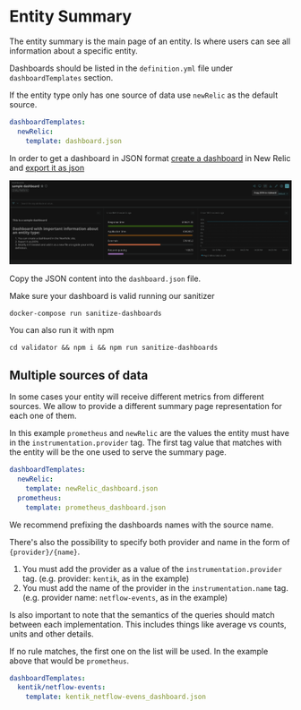 # Entity Summary

The entity summary is the main page of an entity.
Is where users can see all information about a specific entity.


Dashboards should be listed in the `definition.yml` file under `dashboardTemplates` section.

If the entity type only has one source of data use `newRelic` as the default source.

```yaml
dashboardTemplates:
  newRelic:
    template: dashboard.json
```

In order to get a dashboard in JSON format [create a dashboard](https://docs.newrelic.com/docs/query-your-data/explore-query-data/dashboards/introduction-dashboards/) in New Relic and [export it as json](https://docs.newrelic.com/docs/query-your-data/explore-query-data/dashboards/dashboards-charts-import-export-data/#dashboards)

![Export Dashboard](./images/export_dashboard.png)

Copy the JSON content into the `dashboard.json` file.

Make sure your dashboard is valid running our sanitizer 

	docker-compose run sanitize-dashboards

You can also run it with npm

	cd validator && npm i && npm run sanitize-dashboards

## Multiple sources of data

In some cases your entity will receive different metrics from different sources.
We allow to provide a different summary page representation for each one of them.

In this example `prometheus` and `newRelic` are the values the entity must have in the `instrumentation.provider` tag.
The first tag value that matches with the entity will be the one used to serve the summary page.

```yaml
dashboardTemplates:
  newRelic:
    template: newRelic_dashboard.json
  prometheus:
    template: prometheus_dashboard.json
```

We recommend prefixing the dashboards names with the source name. 

There's also the possibility to specify both provider and name in the form of `{provider}/{name}`.
1.  You must add the provider as a value of the `instrumentation.provider` tag. (e.g. provider: `kentik`, as in the example)
2.  You must add the name of the provider in the `instrumentation.name` tag. (e.g. provider name: `netflow-events`, as in the example)

Is also important to note that the semantics of the queries should match between each implementation. This includes things like average vs counts, units and other details.

If no rule matches, the first one on the list will be used. In the example above that would be `prometheus`.

```yaml
dashboardTemplates:
  kentik/netflow-events:
    template: kentik_netflow-evens_dashboard.json
```
